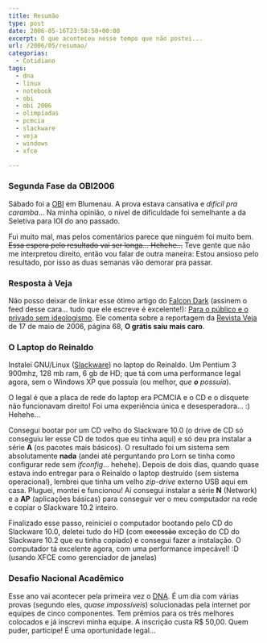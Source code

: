 ```yaml
---
title: Resumão
type: post
date: 2006-05-16T23:58:50+00:00
excerpt: O que aconteceu nesse tempo que não postei...
url: /2006/05/resumao/
categorias:
  - Cotidiano
tags:
  - dna
  - linux
  - notebook
  - obi
  - obi 2006
  - olimpíadas
  - pcmcia
  - slackware
  - veja
  - windows
  - xfce

---
```

### Segunda Fase da OBI2006

Sábado foi a [OBI][1] em Blumenau. A prova estava cansativa e _difícil pra caramba_… Na minha opinião, o nível de dificuldade foi semelhante a da Seletiva para IOI do ano passado.

Fui muito mal, mas pelos comentários parece que ninguém foi muito bem. <del>Essa espera pelo resultado vai ser longa… Hehehe…</del> Teve gente que não me interpretou direito, então vou falar de outra maneira: Estou ansioso pelo resultado, por isso as duas semanas vão demorar pra passar.

### Resposta à Veja

Não posso deixar de linkar esse ótimo artigo do [Falcon Dark][2] (assinem o feed desse cara… tudo que ele escreve é excelente!): [Para o público e o privado sem ideologismo][3]. Ele comenta sobre a reportagem da [Revista Veja][4] de 17 de maio de 2006, página 68, **O grátis saiu mais caro**.

### O Laptop do Reinaldo

Instalei GNU/Linux ([Slackware][5]) no laptop do Reinaldo. Um Pentium 3 900mhz, 128 mb ram, 6 gb de HD; que tá com uma performance legal agora, sem o Windows XP que possuía (ou melhor, _que **o** possuía_).

O legal é que a placa de rede do laptop era PCMCIA e o CD e o disquete não funcionavam direito! Foi uma experiência única e desesperadora… :) Hehehe…

Consegui bootar por um CD velho do Slackware 10.0 (o drive de CD só conseguiu ler esse CD de todos que eu tinha aqui) e só deu pra instalar a série **A** (os pacotes mais básicos). O resultado foi um sistema sem absolutamente **nada** (andei até perguntando pro Lorn se tinha como configurar rede sem _ifconfig_… hehehe). Depois de dois dias, quando quase estava indo entregar para o Reinaldo o laptop destruído (sem sistema operacional), lembrei que tinha um velho _zip-drive_ externo USB aqui em casa. Pluguei, montei e funcionou! Aí consegui instalar a série **N** (Network) e a **AP** (aplicações básicas) para conseguir ver o meu computador na rede e copiar o Slackware 10.2 inteiro.

Finalizado esse passo, reiniciei o computador bootando pelo CD do Slackware 10.0, deletei tudo do HD (com <del>excessão</del> <add>exceção</add> do CD do Slackware 10.2 que eu tinha copiado) e consegui fazer a instalação. O computador tá excelente agora, com uma performance impecável! :D (usando XFCE como gerenciador de janelas)

### Desafio Nacional Acadêmico

Esse ano vai acontecer pela primeira vez o [DNA][6]. É um dia com várias provas (segundo eles, _quase impossíveis_) solucionadas pela internet por equipes de cinco componentes. Tem prêmios para os três melhores colocados e já inscrevi minha equipe. A inscrição custa R\$ 50,00. Quem puder, participe! É uma oportunidade legal…

 [1]: http://olimpiada.ic.unicamp.br
 [2]: http://falcon-dark.blogspot.com
 [3]: http://falcon-dark.blogspot.com/2006/05/para-o-pblico-e-o-privado-sem.html
 [4]: http://vejaonline.abril.com.br
 [5]: http://www.slackware.com
 [6]: http://www.dna2006.org/ "Desafio Nacional Acadêmico"

